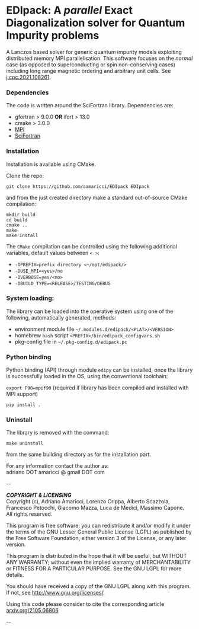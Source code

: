 # EDIpack: A *parallel* Exact Diagonalization solver for Quantum Impurity problems


A Lanczos based solver for generic quantum impurity models exploiting distributed memory MPI parallelisation. This software focuses on the *normal* case (as opposed to superconducting or spin non-conserving cases) including long range magnetic ordering and arbitrary unit cells. 
See [j.cpc.2021.108261](https://doi.org/10.1016/j.cpc.2021.108261). 

### Dependencies

The code is written around the SciFortran library. Dependencies are:   

* gfortran > 9.0.0 **OR** ifort  > 13.0
* cmake > 3.0.0    
* [MPI](https://github.com/open-mpi/ompi)
* [SciFortran](https://github.com/aamaricci/SciFortran)


### Installation

Installation is  available using CMake.    

Clone the repo:

`git clone https://github.com/aamaricci/EDIpack EDIpack`

and from the just created directory make a standard out-of-source CMake compilation:

`mkdir build`  
 `cd build`  
`cmake ..`     
`make`     
`make install`   

The `CMake` compilation can be controlled using the following additional variables, default values between `< >`:   

* `-DPREFIX=prefix directory <~/opt/edipack/>` 
* `-DUSE_MPI=<yes>/no`  
* `-DVERBOSE=yes/<no> `  
* `-DBUILD_TYPE=<RELEASE>/TESTING/DEBUG`  

### System loading:

The library can be loaded into the operative system using one of the following, automatically generated, methods:    

* environment module file `~/.modules.d/edipack/<PLAT>/<VERSION>`  
* homebrew `bash` script `<PREFIX>/bin/edipack_configvars.sh`
* pkg-config file in `~/.pkg-config.d/edipack.pc`

### Python binding

Python binding (API) through module `edipy` can be  installed, once the library is successfully loaded in the OS, using the conventional toolchain:

`export F90=mpif90` (required if library has been compiled and installed with MPI support)  

 `pip install .`


### Uninstall

The library is removed with the command:

`make uninstall`

from the same building directory as for the installation part. 



For any information contact the author as:  
adriano DOT amaricci @ gmail DOT com

--

***COPYRIGHT & LICENSING***  
Copyright  (c), Adriano Amaricci, Lorenzo Crippa, Alberto Scazzola, Francesco Petocchi, Giacomo Mazza, Luca de Medici, Massimo Capone.  
All rights reserved. 

This program is free software: you can redistribute it and/or modify
it under the terms of the GNU Lesser General Public License (LGPL) as published by
the Free Software Foundation, either version 3 of the License, or any later version.

This program is distributed in the hope that it will be useful,
but WITHOUT ANY WARRANTY; without even the implied warranty of
MERCHANTABILITY or FITNESS FOR A PARTICULAR PURPOSE.  See the
GNU LGPL for more details.

You should have received a copy of the GNU LGPL along with this program.  If not, see <http://www.gnu.org/licenses/>.

Using this code please consider to cite the corresponding article [arxiv.org/2105.06806](https://arxiv.org/abs/2105.06806)

--



